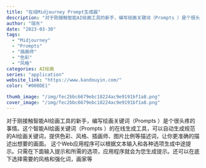 ```yaml
---
title: "在线Midjourney Prompt生成器"
description: "对于刚接触智能AI绘画工具的新手，编写绘画关键词（Prompts ）是个很头疼的事情。这个智能AI绘画关键词（Promp"
author: "瑞东"
date: "2023-03-30"
tags:
  - "Midjourney"
  - "Prompts"
  - "插画师"
  - "色彩"
  - "风格"
categories: AI绘画
series: "application"
website_link: "https://www.kandouyin.com/"
color: "#008DE1"

thumb_image: "/img/fec2bbc6679ebc18224ac9e9191bf1a8.png"
cover_image: "/img/fec2bbc6679ebc18224ac9e9191bf1a8.png"
---
```


对于刚接触智能AI绘画工具的新手，编写绘画关键词（Prompts ）是个很头疼的事情。这个智能AI绘画关键词（Prompts ）的在线生成工具，可以自动生成规范的AI绘画关键词，提供色彩、风格、插画师、图片比例等描述词，让你更准确的描述出想要的画面。 这个Web应用程序可以根据文本输入和各种选项生成中途提示。只需在下面输入提示和所需的选项，应用程序就会为您生成提示。还可以在底下选择需要的风格和强化词，画家等 